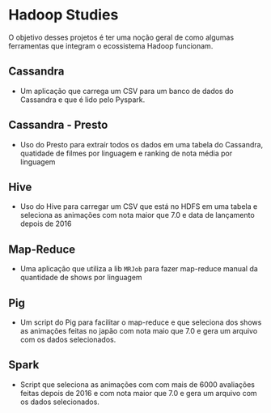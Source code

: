 
# Hadoop Studies

O objetivo desses projetos é ter uma noção geral de como algumas ferramentas que integram o ecossistema Hadoop funcionam.

## Cassandra

- Um aplicação que carrega um CSV para um banco de dados do Cassandra e que é lido pelo Pyspark. 

## Cassandra - Presto 
- Uso do Presto para extraír todos os dados em uma tabela do Cassandra, quatidade de filmes por linguagem e ranking de nota média por linguagem 

## Hive
- Uso do Hive para carregar um CSV que está no HDFS em uma tabela e seleciona as animações com nota maior que 7.0 e data de lançamento depois de 2016

## Map-Reduce
- Uma aplicação que utiliza a lib `MRJob` para fazer map-reduce manual da quantidade de shows por linguagem

## Pig
- Um script do Pig para facilitar o map-reduce e que seleciona dos shows as animações feitas no japão com nota maio que 7.0 e gera um arquivo com os dados selecionados.

## Spark
- Script que seleciona as animações com com mais de 6000 avaliações feitas depois de 2016 e com nota maior que 7.0 e gera um arquivo com os dados selecionados.
